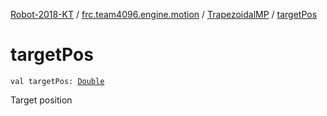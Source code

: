 [Robot-2018-KT](../../index.md) / [frc.team4096.engine.motion](../index.md) / [TrapezoidalMP](index.md) / [targetPos](./target-pos.md)

# targetPos

`val targetPos: `[`Double`](https://kotlinlang.org/api/latest/jvm/stdlib/kotlin/-double/index.html)

Target position

